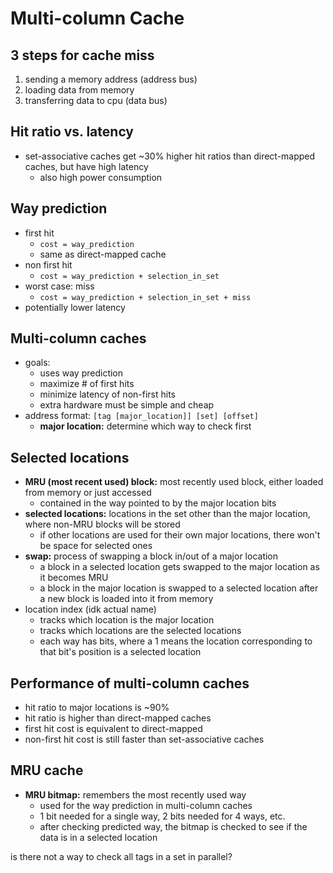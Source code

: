 # Multi-column Cache

## 3 steps for cache miss
1. sending a memory address (address bus)
2. loading data from memory
3. transferring data to cpu (data bus)

## Hit ratio vs. latency
- set-associative caches get ~30% higher hit ratios than direct-mapped caches, but have high latency
    - also high power consumption

## Way prediction
- first hit
    - `cost = way_prediction`
    - same as direct-mapped cache
- non first hit
    - `cost = way_prediction + selection_in_set`
- worst case: miss
    - `cost = way_prediction + selection_in_set + miss`
- potentially lower latency

## Multi-column caches
- goals:
    - uses way prediction
    - maximize # of first hits
    - minimize latency of non-first hits
    - extra hardware must be simple and cheap
- address format: `[tag [major_location]] [set] [offset]`
    - **major location:** determine which way to check first

## Selected locations
- **MRU (most recent used) block:** most recently used block, either loaded from memory or just accessed
    - contained in the way pointed to by the major location bits
- **selected locations:** locations in the set other than the major location, where non-MRU blocks will be stored
    - if other locations are used for their own major locations, there won't be space for selected ones
- **swap:** process of swapping a block in/out of a major location
    - a block in a selected location gets swapped to the major location as it becomes MRU
    - a block in the major location is swapped to a selected location after a new block is loaded into it from memory
- location index (idk actual name)
    - tracks which location is the major location
    - tracks which locations are the selected locations
    - each way has bits, where a 1 means the location corresponding to that bit's position is a selected location

## Performance of multi-column caches
- hit ratio to major locations is ~90%
- hit ratio is higher than direct-mapped caches
- first hit cost is equivalent to direct-mapped
- non-first hit cost is still faster than set-associative caches

## MRU cache
- **MRU bitmap:** remembers the most recently used way
    - used for the way prediction in multi-column caches
    - 1 bit needed for a single way, 2 bits needed for 4 ways, etc.
    - after checking predicted way, the bitmap is checked to see if the data is in a selected location

is there not a way to check all tags in a set in parallel?
